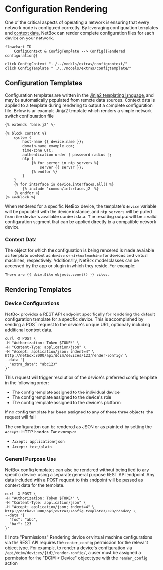 # Configuration Rendering

One of the critical aspects of operating a network is ensuring that every network node is configured correctly. By leveraging configuration templates and [context data](./context-data.md), NetBox can render complete configuration files for each device on your network.

```mermaid
flowchart TD
    ConfigContext & ConfigTemplate --> Config{{Rendered configuration}}

click ConfigContext "../../models/extras/configcontext/"
click ConfigTemplate "../../models/extras/configtemplate/"
```

## Configuration Templates

Configuration templates are written in the [Jinja2 templating language](https://jinja.palletsprojects.com/), and may be automatically populated from remote data sources. Context data is applied to a template during rendering to output a complete configuration file. Below is an example Jinja2 template which renders a simple network switch configuration file.

```jinja2
{% extends 'base.j2' %}

{% block content %}
    system {
        host-name {{ device.name }};
        domain-name example.com;
        time-zone UTC;
        authentication-order [ password radius ];
        ntp {
            {% for server in ntp_servers %}
                server {{ server }};
            {% endfor %}
        }
    }
    {% for interface in device.interfaces.all() %}
        {% include 'common/interface.j2' %}
    {% endfor %}
{% endblock %}
```

When rendered for a specific NetBox device, the template's `device` variable will be populated with the device instance, and `ntp_servers` will be pulled from the device's available context data. The resulting output will be a valid configuration segment that can be applied directly to a compatible network device.

### Context Data

The object for which the configuration is being rendered is made available as template context as `device` or `virtualmachine` for devices and virtual machines, respectively. Additionally, NetBox model classes can be accessed by the app or plugin in which they reside. For example:

```
There are {{ dcim.Site.objects.count() }} sites.
```

## Rendering Templates

### Device Configurations

NetBox provides a REST API endpoint specifically for rendering the default configuration template for a specific device. This is accomplished by sending a POST request to the device's unique URL, optionally including additional context data.

```no-highlight
curl -X POST \
-H "Authorization: Token $TOKEN" \
-H "Content-Type: application/json" \
-H "Accept: application/json; indent=4" \
http://netbox:8000/api/dcim/devices/123/render-config/ \
--data '{
  "extra_data": "abc123"
}'
```

This request will trigger resolution of the device's preferred config template in the following order:

* The config template assigned to the individual device
* The config template assigned to the device's role
* The config template assigned to the device's platform

If no config template has been assigned to any of these three objects, the request will fail.

The configuration can be rendered as JSON or as plaintext by setting the `Accept:` HTTP header. For example:

* `Accept: application/json`
* `Accept: text/plain`

### General Purpose Use

NetBox config templates can also be rendered without being tied to any specific device, using a separate general purpose REST API endpoint. Any data included with a POST request to this endpoint will be passed as context data for the template.

```no-highlight
curl -X POST \
-H "Authorization: Token $TOKEN" \
-H "Content-Type: application/json" \
-H "Accept: application/json; indent=4" \
http://netbox:8000/api/extras/config-templates/123/render/ \
--data '{
  "foo": "abc",
  "bar": 123
}'
```

!!! note "Permissions"
    Rendering device or virtual machine configurations via the REST API requires the `render_config` permission for the relevant object type. For example, to render a device's configuration via `/api/dcim/devices/{id}/render-config/`, a user must be assigned a permission for the "DCIM > Device" object type with the `render_config` action.
